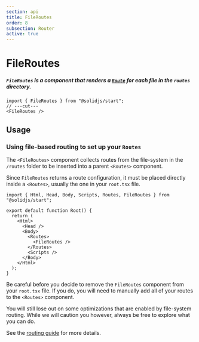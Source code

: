 ```yaml
---
section: api
title: FileRoutes
order: 8
subsection: Router
active: true
---
```


# FileRoutes

##### `FileRoutes` is a component that renders a [`Route`][route] for each file in the `routes` directory.

<div class="text-lg">

```tsx twoslash
import { FileRoutes } from "@solidjs/start";
// ---cut---
<FileRoutes />
```

</div>

<table-of-contents></table-of-contents>

## Usage

### Using file-based routing to set up your `Routes`

The `<FileRoutes>` component collects routes from the file-system in the `/routes` folder to be inserted into a parent `<Routes>` component.

Since `FileRoutes` returns a route configuration, it must be placed directly inside a `<Routes>`, usually the one in your `root.tsx` file.

```tsx twoslash {8-10} filename="root.tsx"
import { Html, Head, Body, Scripts, Routes, FileRoutes } from "@solidjs/start";

export default function Root() {
  return (
    <Html>
      <Head />
      <Body>
        <Routes>
          <FileRoutes />
        </Routes>
        <Scripts />
      </Body>
    </Html>
  );
}
```

<aside>

Be careful before you decide to remove the `FileRoutes` component from your `root.tsx` file. If you do, you will need to manually add all of your routes to the `<Routes>` component.

You will still lose out on some optimizations that are enabled by file-system routing. While we will caution you however, always be free to explore what you can do.

</aside>

See the [routing guide](/core-concepts/routing) for more details.

[route]: /api/Route
